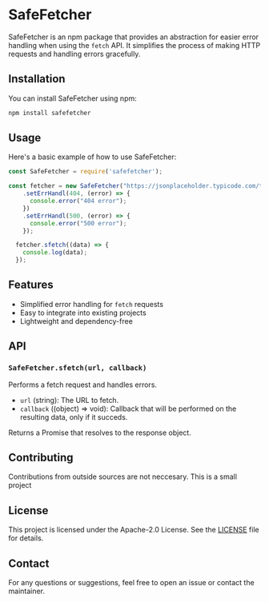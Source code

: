 # SafeFetcher

SafeFetcher is an npm package that provides an abstraction for easier error handling when using the `fetch` API. It simplifies the process of making HTTP requests and handling errors gracefully.

## Installation

You can install SafeFetcher using npm:

```bash
npm install safefetcher
```

## Usage

Here's a basic example of how to use SafeFetcher:

```javascript
const SafeFetcher = require('safefetcher');

const fetcher = new SafeFetcher("https://jsonplaceholder.typicode.com/todos/-1")
    .setErrHandl(404, (error) => {
      console.error("404 error");
    })
    .setErrHandl(500, (error) => {
      console.error("500 error");
    });

  fetcher.sfetch((data) => {
    console.log(data);
  });

```

## Features

- Simplified error handling for `fetch` requests
- Easy to integrate into existing projects
- Lightweight and dependency-free

## API

### `SafeFetcher.sfetch(url, callback)`

Performs a fetch request and handles errors.

- `url` (string): The URL to fetch.
- `callback` ((object) => void): Callback that will be performed on the resulting data, only if it succeds.

Returns a Promise that resolves to the response object.

## Contributing

Contributions from outside sources are not neccesary. This is a small project

## License

This project is licensed under the Apache-2.0 License. See the [LICENSE](LICENSE) file for details.

## Contact

For any questions or suggestions, feel free to open an issue or contact the maintainer.
